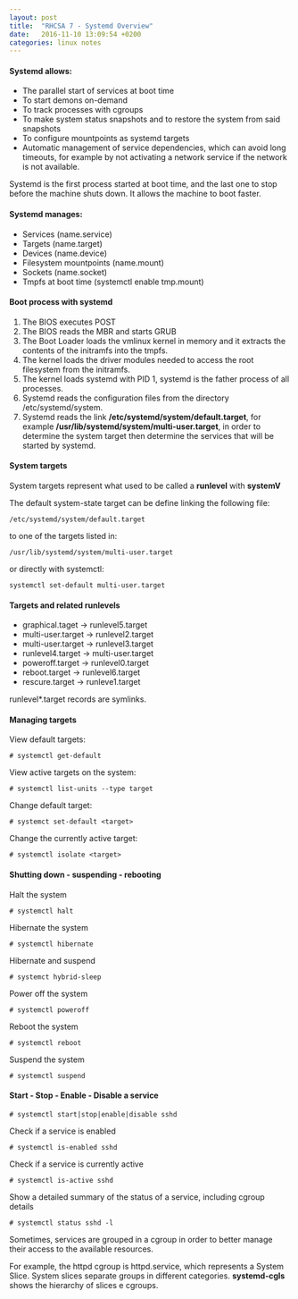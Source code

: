 ```yaml
---
layout: post
title:  "RHCSA 7 - Systemd Overview"
date:   2016-11-10 13:09:54 +0200
categories: linux notes
---
```


#### Systemd allows:

* The parallel start of services at boot time
* To start demons on-demand
* To track processes with cgroups
* To make system status snapshots and to restore the system from said snapshots
* To configure mountpoints as systemd targets
* Automatic management of service dependencies, which can avoid long timeouts, for example by not activating a network service if the network is not available.

Systemd is the first process started at boot time, and the last one to stop before the machine shuts down.
It allows the machine to boot faster.

#### Systemd manages:

* Services (name.service)
* Targets (name.target)
* Devices (name.device)
* Filesystem mountpoints (name.mount)
* Sockets (name.socket)
* Tmpfs at boot time (systemctl enable tmp.mount)

#### Boot process with systemd

1. The BIOS executes POST
2. The BIOS reads the MBR and starts GRUB
3. The Boot Loader loads the vmlinux kernel in memory and it extracts the contents of the initramfs into the tmpfs.
4. The kernel loads the driver modules needed to access the root filesystem from the initramfs.
5. The kernel loads systemd with PID 1, systemd is the father process of all processes.
1. Systemd reads the configuration files from the directory /etc/systemd/system.
2. Systemd reads the link **/etc/systemd/system/default.target**, for example **/usr/lib/systemd/system/multi-user.target**, in order to determine the system target then determine the services that will be started by systemd.

#### System targets

System targets represent what used to be called a **runlevel** with **systemV**

The default system-state target can be define linking the following file:

```
/etc/systemd/system/default.target
```

to one of the targets listed in:

```
/usr/lib/systemd/system/multi-user.target
```

or directly with systemctl:

```
systemctl set-default multi-user.target
```

#### Targets and related runlevels

* graphical.taget -> runlevel5.target
* multi-user.target -> runlevel2.target
* multi-user.target -> runlevel3.target
* runlevel4.target -> multi-user.target
* poweroff.target -> runlevel0.target
* reboot.target -> runlevel6.target
* rescure.target -> runleve1.target

runlevel*.target records are symlinks.

#### Managing targets

View default targets:

```
# systemctl get-default
```

View active targets on the system:

```
# systemctl list-units --type target
```

Change default target:

```
# systemct set-default <target>
```

Change the currently active target:

```
# systemctl isolate <target>
```

#### Shutting down - suspending - rebooting

Halt the system

```
# systemctl halt
```

Hibernate the system

```
# systemctl hibernate
```

Hibernate and suspend

```
# systemct hybrid-sleep
```

Power off the system

```
# systemctl poweroff
```

Reboot the system

```
# systemctl reboot
```

Suspend the system

```
# systemctl suspend
```

#### Start - Stop - Enable - Disable a service

```
# systemctl start|stop|enable|disable sshd
```

Check if a service is enabled

```
# systemctl is-enabled sshd
```

Check if a service is currently active

```
# systemctl is-active sshd
```

Show a detailed summary of the status of a service, including cgroup details

```
# systemctl status sshd -l
```

Sometimes, services are grouped in a cgroup in order to better manage their access to the available resources.

For example, the httpd cgroup is httpd.service, which represents a System Slice.
System slices separate groups in different categories.
**systemd-cgls** shows the hierarchy of slices e cgroups.
